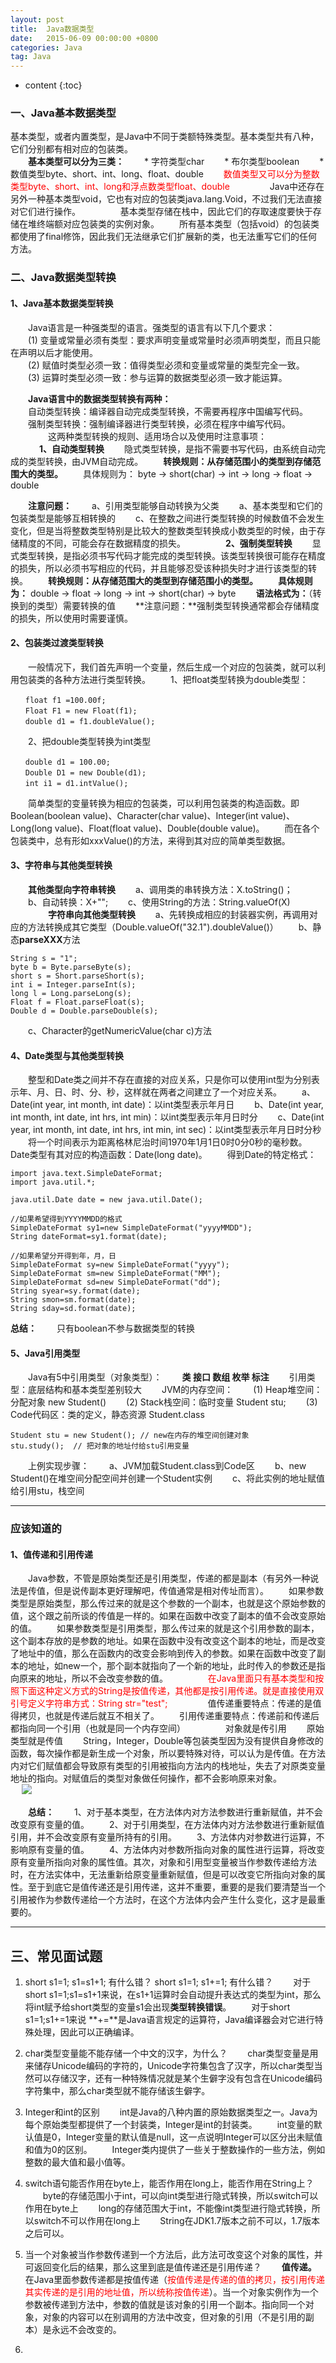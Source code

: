 ```yaml
---
layout: post
title:  Java数据类型
date:   2015-06-09 00:00:00 +0800
categories: Java
tag: Java
---
```


* content
{:toc}

### 一、Java基本数据类型 ###
  基本类型，或者内置类型，是Java中不同于类额特殊类型。基本类型共有八种，它们分别都有相对应的包装类。<br/>
　　**基本类型可以分为三类：**
　　*  字符类型char
　　*  布尔类型boolean
　　*  数值类型byte、short、int、long、float、double
　　<font color="red">数值类型又可以分为整数类型byte、short、int、long和浮点数类型float、double</font>
　　
　　Java中还存在另外一种基本类型void，它也有对应的包装类java.lang.Void，不过我们无法直接对它们进行操作。
　　
　　基本类型存储在栈中，因此它们的存取速度要快于存储在堆终端额对应包装类的实例对象。
　　所有基本类型（包括void）的包装类都使用了final修饰，因此我们无法继承它们扩展新的类，也无法重写它们的任何方法。

### 二、Java数据类型转换 ###

#### 1、Java基本数据类型转换 ####
　　Java语言是一种强类型的语言。强类型的语言有以下几个要求：<br/>
　　(1) 变量或常量必须有类型：要求声明变量或常量时必须声明类型，而且只能在声明以后才能使用。<br/>
　　(2) 赋值时类型必须一致：值得类型必须和变量或常量的类型完全一致。<br/>
　　(3) 运算时类型必须一致：参与运算的数据类型必须一致才能运算。<br/>

　　**Java语言中的数据类型转换有两种：**<br/>
　　自动类型转换：编译器自动完成类型转换，不需要再程序中国编写代码。<br/>
　　强制类型转换：强制编译器进行类型转换，必须在程序中编写代码。<br/>
　　
　　这两种类型转换的规则、适用场合以及使用时注意事项：<br/>
　
　　**1、自动类型转换**
　　隐式类型转换，是指不需要书写代码，由系统自动完成的类型转换，由JVM自动完成。
　　**转换规则：从存储范围小的类型到存储范围大的类型。**
　　具体规则为： byte -> short(char) -> int -> long -> float -> double

　　**注意问题：**
　　a、引用类型能够自动转换为父类
　　a、基本类型和它们的包装类型是能够互相转换的
　　c、在整数之间进行类型转换的时候数值不会发生变化，但是当将整数类型特别是比较大的整数类型转换成小数类型的时候，由于存储精度的不同，可能会存在数据精度的损失。
　　
　　**2、强制类型转换**
　　显式类型转换，是指必须书写代码才能完成的类型转换。该类型转换很可能存在精度的损失，所以必须书写相应的代码，并且能够忍受该种损失时才进行该类型的转换。
　　**转换规则：从存储范围大的类型到存储范围小的类型。**
　　**具体规则为：** double -> float -> long -> int -> short(char) -> byte
　　**语法格式为：**（转换到的类型）需要转换的值
　　**注意问题：**强制类型转换通常都会存储精度的损失，所以使用时需要谨慎。

#### 2、包装类过渡类型转换 ####
　　一般情况下，我们首先声明一个变量，然后生成一个对应的包装类，就可以利用包装类的各种方法进行类型转换。
　　1、把float类型转换为double类型：
```
　　float f1 =100.00f;
　　Float F1 = new Float(f1);
　　double d1 = f1.doubleValue();
```
　　2、把double类型转换为int类型
```
　　double d1 = 100.00;
　　Double D1 = new Double(d1);
　　int i1 = d1.intValue();
```
　　简单类型的变量转换为相应的包装类，可以利用包装类的构造函数。即Boolean(boolean value)、Character(char value)、Integer(int value)、Long(long value)、Float(float value)、Double(double value)。
　　而在各个包装类中，总有形如xxxValue()的方法，来得到其对应的简单类型数据。

#### 3、字符串与其他类型转换 ####
　　**其他类型向字符串转换**
　　a、调用类的串转换方法：X.toString()；
　　b、自动转换：X+"";
　　c、使用String的方法：String.valueOf(X)
　　
　　**字符串向其他类型转换**
　　a、先转换成相应的封装器实例，再调用对应的方法转换成其它类型（Double.valueOf("32.1").doubleValue()）
　　b、静态**parseXXX**方法
```
String s = "1";
byte b = Byte.parseByte(s);
short s = Short.parseShort(s);
int i = Integer.parseInt(s);
long l = Long.parseLong(s);
Float f = Float.parseFloat(s);
Double d = Double.parseDouble(s);
```
　　c、Character的getNumericValue(char c)方法

#### 4、Date类型与其他类型转换 ####
　　整型和Date类之间并不存在直接的对应关系，只是你可以使用int型为分别表示年、月、日、时、分、秒，这样就在两者之间建立了一个对应关系。
　　a、Date(int year, int month, int date)：以int类型表示年月日
　　b、Date(int year, int month, int date, int hrs, int min)：以int类型表示年月日时分
　　c、Date(int year, int month, int date, int hrs, int min, int sec)：以int类型表示年月日时分秒
　　将一个时间表示为距离格林尼治时间1970年1月1日0时0分0秒的毫秒数。Date类型有其对应的构造函数：Date(long date)。
　　得到Date的特定格式：
```
import java.text.SimpleDateFormat;
import java.util.*;

java.util.Date date = new java.util.Date();

//如果希望得到YYYYMMDD的格式
SimpleDateFormat sy1=new SimpleDateFormat("yyyyMMDD");
String dateFormat=sy1.format(date);

//如果希望分开得到年，月，日
SimpleDateFormat sy=new SimpleDateFormat("yyyy");
SimpleDateFormat sm=new SimpleDateFormat("MM");
SimpleDateFormat sd=new SimpleDateFormat("dd");
String syear=sy.format(date);
String smon=sm.format(date);
String sday=sd.format(date);
```

**总结：**
　　只有boolean不参与数据类型的转换
　　
#### 5、Java引用类型 ####
　　Java有5中引用类型（对象类型）：
　　**类 接口 数组 枚举 标注**
　　引用类型：底层结构和基本类型差别较大
　　JVM的内存空间：
　　(1) Heap堆空间：分配对象 new Student()
　　(2) Stack栈空间：临时变量 Student stu;
　　(3) Code代码区：类的定义，静态资源 Student.class
```
Student stu = new Student(); // new在内存的堆空间创建对象
stu.study();  // 把对象的地址付给stu引用变量
```
　　上例实现步骤：
　　a、JVM加载Student.class到Code区
　　b、new Student()在堆空间分配空间并创建一个Student实例
　　c、将此实例的地址赋值给引用stu，栈空间


----------
### 应该知道的 ###

#### 1、值传递和引用传递 ####

　　Java参数，不管是原始类型还是引用类型，传递的都是副本（有另外一种说法是传值，但是说传副本更好理解吧，传值通常是相对传址而言）。
　　如果参数类型是原始类型，那么传过来的就是这个参数的一个副本，也就是这个原始参数的值，这个跟之前所谈的传值是一样的。如果在函数中改变了副本的值不会改变原始的值。
　　如果参数类型是引用类型，那么传过来的就是这个引用参数的副本，这个副本存放的是参数的地址。如果在函数中没有改变这个副本的地址，而是改变了地址中的值，那么在函数内的改变会影响到传入的参数。如果在函数中改变了副本的地址，如new一个，那个副本就指向了一个新的地址，此时传入的参数还是指向原来的地址，所以不会改变参数的值。
　　<font color="red">
　　在Java里面只有基本类型和按照下面这种定义方式的String是按值传递，其他都是按引用传递。就是直接使用双引号定义字符串方式：String str="test";
　　</font>
　　值传递重要特点：传递的是值得拷贝，也就是传递后就互不相关了。
　　引用传递重要特点：传递前和传递后都指向同一个引用（也就是同一个内存空间）
　　
　　对象就是传引用
　　原始类型就是传值
　　String，Integer，Double等包装类型因为没有提供自身修改的函数，每次操作都是新生成一个对象，所以要特殊对待，可以认为是传值。在方法内对它们赋值都会导致原有类型的引用被指向方法内的栈地址，失去了对原类变量地址的指向。对赋值后的类型对象做任何操作，都不会影响原来对象。<br/>　
    ![](http://or9g8eqm7.bkt.clouddn.com/17-6-9/56015306.jpg)

　　**总结：**
　　1、对于基本类型，在方法体内对方法参数进行重新赋值，并不会改变原有变量的值。
　　2、对于引用类型，在方法体内对方法参数进行重新赋值引用，并不会改变原有变量所持有的引用。
　　3、方法体内对参数进行运算，不影响原有变量的值。
　　4、方法体内对参数所指向对象的属性进行运算，将改变原有变量所指向对象的属性值。其次，对象和引用型变量被当作参数传递给方法时，在方法实体中，无法重新给原变量重新赋值，但是可以改变它所指向对象的属性。至于到底它是值传递还是引用传递，这并不重要，重要的是我们要清楚当一个引用被作为参数传递给一个方法时，在这个方法体内会产生什么变化，这才是最重要的。

----------
三、常见面试题
---

 1. short s1=1; s1=s1+1; 有什么错？ short s1=1; s1+=1; 有什么错？
　　对于short s1=1;s1=s1+1来说，在s1+1运算时会自动提升表达式的类型为int，那么将int赋予给short类型的变量s1会出现**类型转换错误**。
　　对于short s1=1;s1+=1来说 **+=**是Java语言规定的运算符，Java编译器会对它进行特殊处理，因此可以正确编译。

 2. char类型变量能不能存储一个中文的汉字，为什么？
　　char类型变量是用来储存Unicode编码的字符的，Unicode字符集包含了汉字，所以char类型当然可以存储汉字，还有一种特殊情况就是某个生僻字没有包含在Unicode编码字符集中，那么char类型就不能存储该生僻字。

 3. Integer和int的区别
 　　int是Java的八种内置的原始数据类型之一。Java为每个原始类型都提供了一个封装类，Integer是int的封装类。
　　int变量的默认值是0，Integer变量的默认值是null，这一点说明Integer可以区分出未赋值和值为0的区别。
　　Integer类内提供了一些关于整数操作的一些方法，例如整数的最大值和最小值等。

 4. switch语句能否作用在byte上，能否作用在long上，能否作用在String上？
 　　byte的存储范围小于int，可以向int类型进行隐式转换，所以switch可以作用在byte上
　　long的存储范围大于int，不能像int类型进行隐式转换，所以switch不可以作用在long上
　　String在JDK1.7版本之前不可以，1.7版本之后可以。

 5. 当一个对象被当作参数传递到一个方法后，此方法可改变这个对象的属性，并可返回变化后的结果，那么这里到底是值传递还是引用传递？
　　**值传递。** 在Java里面参数传递都是按值传递（<font color="red">按值传递是传递的值的拷贝，按引用传递其实传递的是引用的地址值，所以统称按值传递</font>）。当一个对象实例作为一个参数被传递到方法中，参数的值就是该对象的引用一个副本。指向同一个对象，对象的内容可以在别调用的方法中改变，但对象的引用（不是引用的副本）是永远不会改变的。
 6. 
[1]: http://g.hiphotos.baidu.com/zhidao/pic/item/d6ca7bcb0a46f21f00cce9d0f2246b600d33aebd.jpg